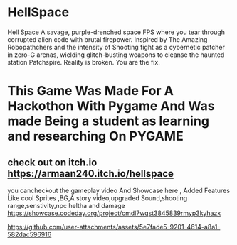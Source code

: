 # HellSpace
Hell Space A savage, purple-drenched space FPS where you tear through corrupted alien code with brutal firepower. Inspired by The Amazing Robopathchers and the intensity of Shooting fight as a cybernetic patcher in zero-G arenas, wielding glitch-busting weapons to cleanse the haunted station Patchspire. Reality is broken. You are the fix.
# This Game Was Made For A Hackothon With Pygame And Was made Being a student as learning and researching On PYGAME
## check out on itch.io https://armaan240.itch.io/hellspace
you cancheckout the gameplay video And Showcase here , Added Features Like cool Sprites ,BG,A story video,upgraded Sound,shooting range,senstivity,npc heltha and damage
https://showcase.codeday.org/project/cmdl7wqst3845839rmyp3kyhazx


https://github.com/user-attachments/assets/5e7fade5-9201-4614-a8a1-582dac596916

